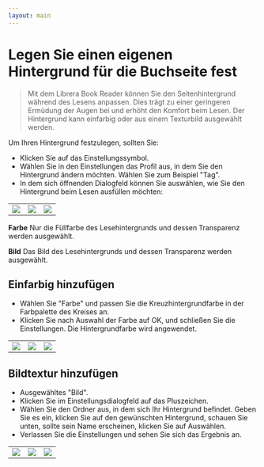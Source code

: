 ```yaml
---
layout: main
---
```


# Legen Sie einen eigenen Hintergrund für die Buchseite fest

> Mit dem Librera Book Reader können Sie den Seitenhintergrund während des Lesens anpassen. Dies trägt zu einer geringeren Ermüdung der Augen bei und erhöht den Komfort beim Lesen.
Der Hintergrund kann einfarbig oder aus einem Texturbild ausgewählt werden.

Um Ihren Hintergrund festzulegen, sollten Sie:

* Klicken Sie auf das Einstellungssymbol.
* Wählen Sie in den Einstellungen das Profil aus, in dem Sie den Hintergrund ändern möchten. Wählen Sie zum Beispiel &quot;Tag&quot;.
* In dem sich öffnenden Dialogfeld können Sie auswählen, wie Sie den Hintergrund beim Lesen ausfüllen möchten:

||||
|-|-|-|
|![](1.jpg)|![](2.jpg)|![](3.jpg)|

**Farbe** Nur die Füllfarbe des Lesehintergrunds und dessen Transparenz werden ausgewählt.

**Bild** Das Bild des Lesehintergrunds und dessen Transparenz werden ausgewählt.

## Einfarbig hinzufügen

* Wählen Sie &quot;Farbe&quot; und passen Sie die Kreuzhintergrundfarbe in der Farbpalette des Kreises an.
* Klicken Sie nach Auswahl der Farbe auf OK, und schließen Sie die Einstellungen. Die Hintergrundfarbe wird angewendet.

||||
|-|-|-|
|![](3.jpg)|![](5.jpg)|![](8.jpg)|


## Bildtextur hinzufügen

* Ausgewähltes &quot;Bild&quot;.
* Klicken Sie im Einstellungsdialogfeld auf das Pluszeichen.
* Wählen Sie den Ordner aus, in dem sich Ihr Hintergrund befindet. Geben Sie es ein, klicken Sie auf den gewünschten Hintergrund, schauen Sie unten, sollte sein Name erscheinen, klicken Sie auf Auswählen.
* Verlassen Sie die Einstellungen und sehen Sie sich das Ergebnis an.

||||
|-|-|-|
|![](7.jpg)|![](4.jpg)|![](9.jpg)|


